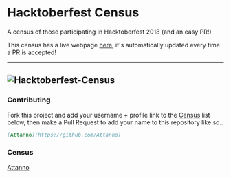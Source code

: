 # Hacktoberfest Census

A census of those participating in Hacktoberfest 2018 (and an easy PR!)

This census has a live webpage [here](https://cutwell.github.io/Hacktoberfest-Census), it's automatically updated every time a PR is accepted!

---
![Hacktoberfest-Census](static/img/Hackcensus.png "Hacktoberfest-Census")
---

### Contributing
Fork this project and add your username + profile link to the [Census](https://github.com/Cutwell/Hacktoberfest-Census#census) list below, then make a Pull Request to add your name to this repository like so..
```markdown
[Attanno](https://github.com/Attanno)
```

### Census
[Attanno](https://github.com/Attanno)
